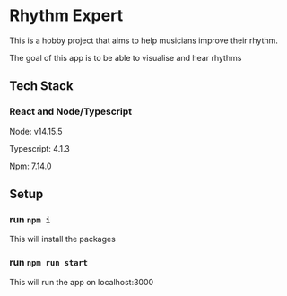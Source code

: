 # Rhythm Expert

This is a hobby project that aims to help musicians improve their rhythm.

The goal of this app is to be able to visualise and hear rhythms

## Tech Stack

### React and Node/Typescript

Node: v14.15.5

Typescript: 4.1.3

Npm: 7.14.0

## Setup

### run `npm i`

This will install the packages

### run `npm run start`

This will run the app on localhost:3000



